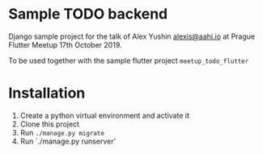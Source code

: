 # Sample TODO backend

Django sample project for the talk of Alex Yushin <alexis@aahi.io> at Prague Flutter Meetup 17th October 2019.

To be used together with the sample flutter project `meetup_todo_flutter`

# Installation

1. Create a python virtual environment and activate it
2. Clone this project
3. Run `./manage.py migrate`
4. Run `./manage.py runserver'
